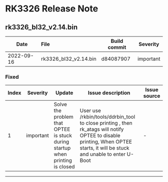 # RK3326 Release Note

## rk3326_bl32_v2.14.bin

| Date       | File                  | Build commit | Severity  |
| ---------- | :-------------------- | ------------ | --------- |
| 2022-09-16 | rk3326_bl32_v2.14.bin | d84087907    | important |

### Fixed

| Index | Severity  | Update                                                       | Issue description                                            | Issue source |
| ----- | --------- | ------------------------------------------------------------ | ------------------------------------------------------------ | ------------ |
| 1     | important | Solve the problem that OPTEE is stuck during startup when printing is closed | User use /rkbin/tools/ddrbin_tool to close printing ,  then rk_atags will notify OPTEE to disable printing, When OPTEE starts, it will be stuck and unable to enter U-Boot | -            |

------

